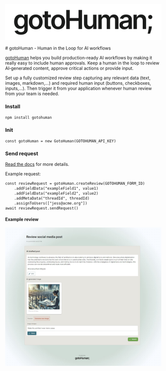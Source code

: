 <div align="center">

![gotoHuman Logo](./img/logo.png)

</div>
# gotoHuman - Human in the Loop for AI workflows

[gotoHuman](https://gotohuman.com) helps you build production-ready AI workflows by making it really easy to include human approvals. Keep a human in the loop to review AI‑generated content, approve critical actions or provide input.

Set up a fully customized review step capturing any relevant data (text, images, markdown,...) and required human input (buttons, checkboxes, inputs,...). Then trigger it from your application whenever human review from your team is needed.

### Install

`npm install gotohuman`

### Init

```
const gotoHuman = new GotoHuman(GOTOHUMAN_API_KEY)
```

### Send request

[Read the docs](https://docs.gotohuman.com/send-requests) for more details.

Example request:
```
const reviewRequest = gotoHuman.createReview(GOTOHUMAN_FORM_ID)
    .addFieldData("exampleField1", value1)
    .addFieldData("exampleField2", value2)
    .addMetaData("threadId", threadId)
    .assignToUsers(["jess@acme.org"])
await reviewRequest.sendRequest()
```

#### Example review

![gotoHuman - Human approval example](./img/repo-review-example.jpg)